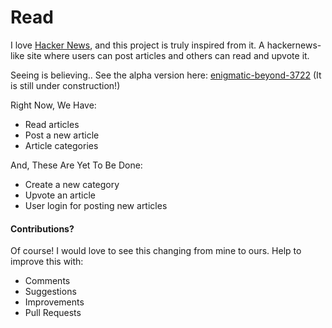 # Read

I love [Hacker News](https://news.ycombinator.com/), and this project is truly inspired from it. A hackernews-like site where users can post articles and others can read and upvote it.

Seeing is believing.. See the alpha version here: [enigmatic-beyond-3722](https://enigmatic-beyond-3722.herokuapp.com/) (It is still under construction!)

Right Now, We Have:

* Read articles
* Post a new article
* Article categories

And, These Are Yet To Be Done:

* Create a new category
* Upvote an article
* User login for posting new articles

#### Contributions?

Of course! I would love to see this changing from mine to ours. Help to improve this with:
* Comments
* Suggestions
* Improvements
* Pull Requests
